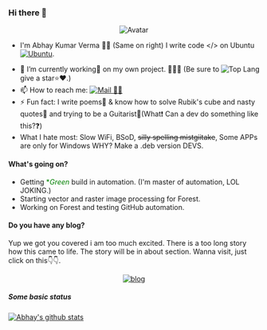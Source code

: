 ### Hi there 👋
<p align="center">
<img src="../../blob/master/src/avatars.png" alt="Avatar"/>
</p>

 - I'm Abhay Kumar Verma 🧒🏻 (Same on right) I write code </> on Ubuntu [![Ubuntu](../../blob/master/src/ubuntu.png)]().
<img src="https://github-readme-stats.vercel.app/api/top-langs/?username=darkraspberry&theme=radical" alt="Top Lang" align="right"/>

 - 🔭 I’m currently working💼 on my own project. 📝🌳🌲 (Be sure to give a star⭐️❤️.)
 - 📫 How to reach me: [![Mail 📩📧](../../blob/master/src/gmail.png)](mailto:insidedarkpit@gmail.com?subject=I%20wanna%20know%20about%20ProfileReadme)
 - ⚡️ Fun fact: I write poems📒 & know how to solve Rubik's cube and nasty quotes📝 and trying to be a Guitarist🎸(What❗️ Can a dev do something like this?❓)
 - What I hate most: Slow WiFi, BSoD, ~~silly spelling mistgiitake~~, Some APPs are only for Windows WHY? Make a .deb version DEVS.

#### What's going on?
 - Getting <span style="color:green">**Green*</span> build in automation. (I'm master of automation, LOL JOKING.)
 - Starting vector and raster image processing for Forest.
 - Working on Forest and testing GitHub automation.

#### Do you have any blog?
Yup we got you covered i am too much excited.
There is a too long story how this came to life. The story will be in about section. Wanna visit, just click on this👇👇.
<p align="center">
  <a href="https://blog.darkraspberry.me"><img src="../../blob/master/src/blog.png" alt="blog" /><a>
</p>

##### Some basic status

[![Abhay's github stats](https://github-readme-stats.vercel.app/api?username=darkRaspberry&count_private=true&show_icons=true&theme=radical)](https://github.com/anuraghazra/github-readme-stats)
